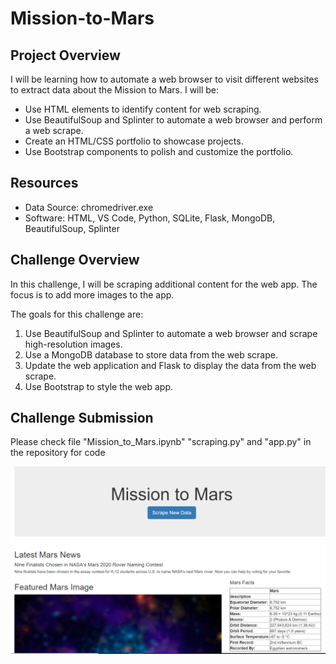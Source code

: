 # Mission-to-Mars

## Project Overview
I will be learning how to automate a web browser to visit different websites to extract data about the Mission to Mars. I will be:
  - Use HTML elements to identify content for web scraping.
  - Use BeautifulSoup and Splinter to automate a web browser and perform a web scrape.
  - Create an HTML/CSS portfolio to showcase projects.
  - Use Bootstrap components to polish and customize the portfolio.

## Resources
- Data Source: chromedriver.exe
- Software: HTML, VS Code, Python, SQLite, Flask, MongoDB, BeautifulSoup, Splinter

## Challenge Overview
In this challenge, I will be scraping additional content for the web app. The focus is to add more images to the app.

The goals for this challenge are:
  1. Use BeautifulSoup and Splinter to automate a web browser and scrape high-resolution images.
  2. Use a MongoDB database to store data from the web scrape.
  3. Update the web application and Flask to display the data from the web scrape.
  4. Use Bootstrap to style the web app.

## Challenge Submission
Please check file "Mission_to_Mars.ipynb" "scraping.py" and "app.py" in the repository for code

![](https://github.com/jusnguyen03/Mission-to-Mars/blob/master/Mission_to_Mars.png)
